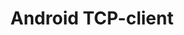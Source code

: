 <h1 align="center">Android TCP-client<h1>

<img src="https://media.discordapp.net/attachments/771051943559823413/912277826416304138/Screenshot_2021-11-22-16-44-26-984_com.example.tcp.png" alt=""/>
